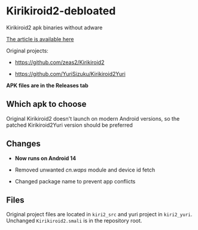 # Kirikiroid2-debloated
Kirikiroid2 apk binaries without adware

[The article is available here](https://enaix.github.io/decompilation/smali/2024/02/10/patching-kirikiroid2.html)

Original projects:

* https://github.com/zeas2/Kirikiroid2

* https://github.com/YuriSizuku/Kirikiroid2Yuri

**APK files are in the Releases tab**

## Which apk to choose

Original Kirikiroid2 doesn't launch on modern Android versions, so the patched Kirikiroid2Yuri version should be preferred

## Changes

* **Now runs on Android 14**

* Removed unwanted *cn.waps* module and device id fetch

* Changed package name to prevent app conflicts

## Files

Original project files are located in `kiri2_src` and yuri project in `kiri2_yuri`. Unchanged `Kirikiroid2.smali` is in the repository root.

